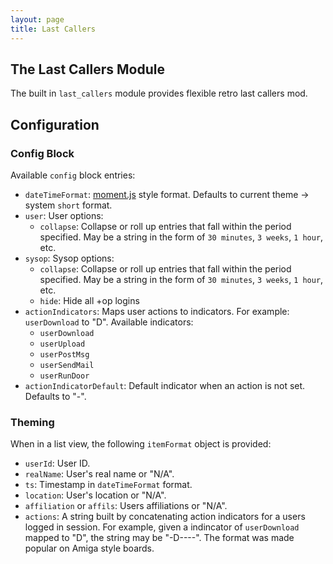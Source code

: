 ```yaml
---
layout: page
title: Last Callers
---
```

## The Last Callers Module
The built in `last_callers` module provides flexible retro last callers mod.

## Configuration
### Config Block
Available `config` block entries:
* `dateTimeFormat`: [moment.js](https://momentjs.com) style format. Defaults to current theme → system `short` format.
* `user`: User options:
    * `collapse`: Collapse or roll up entries that fall within the period specified. May be a string in the form of `30 minutes`, `3 weeks`, `1 hour`, etc.
* `sysop`: Sysop options:
    * `collapse`: Collapse or roll up entries that fall within the period specified. May be a string in the form of `30 minutes`, `3 weeks`, `1 hour`, etc.
    * `hide`: Hide all +op logins
* `actionIndicators`: Maps user actions to indicators. For example: `userDownload` to "D". Available indicators:
    * `userDownload`
    * `userUpload`
    * `userPostMsg`
    * `userSendMail`
    * `userRunDoor`
* `actionIndicatorDefault`: Default indicator when an action is not set. Defaults to "-".

### Theming
When in a list view, the following `itemFormat` object is provided:
* `userId`: User ID.
* `realName`: User's real name or "N/A".
* `ts`: Timestamp in `dateTimeFormat` format.
* `location`: User's location or "N/A".
* `affiliation` or `affils`: Users affiliations or "N/A".
* `actions`: A string built by concatenating action indicators for a users logged in session. For example, given a indincator of `userDownload` mapped to "D", the string may be "-D----". The format was made popular on Amiga style boards.


